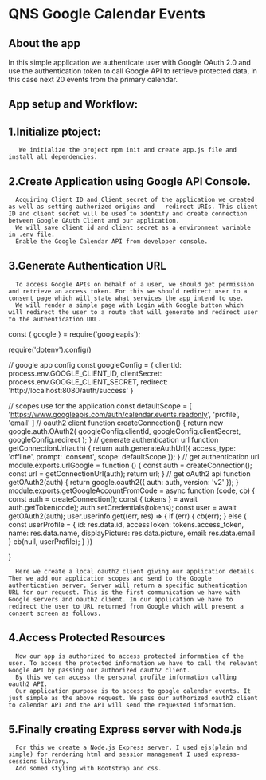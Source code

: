 # QNS Google Calendar Events
## About the app
In this simple application we authenticate user with Google OAuth 2.0 and use the authentication token to call Google API to retrieve protected data, in this case next 20 events from the primary calendar.
## App setup and Workflow:
##  1.Initialize ptoject:
       We initialize the project npm init and create app.js file and install all dependencies.
##  2.Create Application using Google API Console.
      Acquiring Client ID and Client secret of the application we created as well as setting authorized origins and   redirect URIs. This client ID and client secret will be used to identify and create connection between Google OAuth Client and our application.
      We will save client id and client secret as a environment variable in .env file.
      Enable the Google Calendar API from developer console.
##  3.Generate Authentication URL
      To access Google APIs on behalf of a user, we should get permission and retrieve an access token. For this we should redirect user to a consent page which will state what services the app intend to use.
      We will render a simple page with Login with Google button which will redirect the user to a route that will generate and redirect user to the authentication URL.
const { google } = require('googleapis');

require('dotenv').config()

// google app config
const googleConfig = {
    clientId: process.env.GOOGLE_CLIENT_ID,
    clientSecret: process.env.GOOGLE_CLIENT_SECRET,
    redirect: 'http://localhost:8080/auth/success'
}

// scopes use for the application
const defaultScope = [
    'https://www.googleapis.com/auth/calendar.events.readonly',
    'profile',
    'email'
]
// oauth2 client
function createConnection() {
    return new google.auth.OAuth2(
        googleConfig.clientId,
        googleConfig.clientSecret,
        googleConfig.redirect
    );
}
// generate authentication url
function getConnectionUrl(auth) {
    return auth.generateAuthUrl({
        access_type: 'offline',
        prompt: 'consent',
        scope: defaultScope
    });
}
// get authentication url
module.exports.urlGoogle = function () {
    const auth = createConnection();
    const url = getConnectionUrl(auth);
    return url;
}
// get oAuth2 api
function getOAuth2(auth) {
    return google.oauth2({
        auth: auth,
        version: 'v2'
    });
}
module.exports.getGoogleAccountFromCode = async function (code, cb) {
    const auth = createConnection();
    const { tokens } = await auth.getToken(code);
    auth.setCredentials(tokens);
    const user = await getOAuth2(auth);
    user.userinfo.get((err, res) => {
        if (err) {
            cb(err);
        } else {
            const userProfile = {
                id: res.data.id,
                accessToken: tokens.access_token,
                name: res.data.name,
                displayPicture: res.data.picture,
                email: res.data.email
            }
            cb(null, userProfile);
        }
    })

}

      Here we create a local oauth2 client giving our application details. Then we add our application scopes and send to the Google authentication server. Server will return a specific authentication URL for our request. This is the first communication we have with Google servers and oauth2 client. In our application we have to redirect the user to URL returned from Google which will present a consent screen as follows.
##  4.Access Protected Resources
      Now our app is authorized to access protected information of the user. To access the protected information we have to call the relevant Google API by passing our authorized oauth2 client.
      By this we can access the personal profile information calling oauth2 API.
      Our application purpose is to access to google calendar events. It just simple as the above request. We pass our authorized oauth2 client to calendar API and the API will send the requested information.
##  5.Finally creating Express server with Node.js
      For this we create a Node.js Express server. I used ejs(plain and simple) for rendering html and session management I used express-sessions library. 
      Add somed styling with Bootstrap and css.
